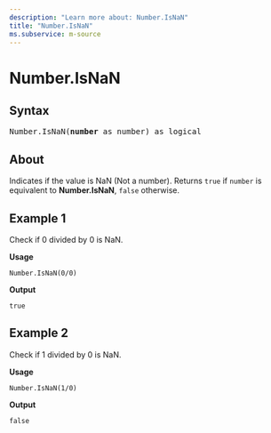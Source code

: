 ```yaml
---
description: "Learn more about: Number.IsNaN"
title: "Number.IsNaN"
ms.subservice: m-source
---
```

# Number.IsNaN

## Syntax

<pre>
Number.IsNaN(<b>number</b> as number) as logical
</pre>
  
## About

Indicates if the value is NaN (Not a number). Returns `true` if `number` is equivalent to **Number.IsNaN**, `false` otherwise.

## Example 1

Check if 0 divided by 0 is NaN.

**Usage**

```powerquery-m
Number.IsNaN(0/0)
```

**Output**

`true`

## Example 2

Check if 1 divided by 0 is NaN.

**Usage**

```powerquery-m
Number.IsNaN(1/0)
```

**Output**

`false`
